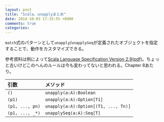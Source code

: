 ```yaml
---
layout: post
title: "Scala、unapplyまとめ"
date: 2014-10-03 17:33:55 +0900
comments: true
categories: 
---
```


`match`式のパターンとして`unapply`/`unapplySeq`が定義されたオブジェクトを指定することで、動作をカスタマイズできる。

参考資料は例によって[Scala Language Specification Version 2.9(pdf)](http://scala-lang.org/files/archive/nightly/pdfs/ScalaReference.pdf)。ちょっと古いけどこのへんのルールは今も変わってないと思われる。Chapter 8あたり。


| 引数 | メソッド |
| :--  | :--      |
| `()` | `unapply(a:A):Boolean` |
| `(p1)` | `unapply(a:A):Option[T1]` |
| `(p1, ..., pn)` | `unapply(a:A):Option[(T1, ..., Tn)]` |
| `(p1, ..., _*)` | `unapplySeq(a:A):Seq[T]` |



